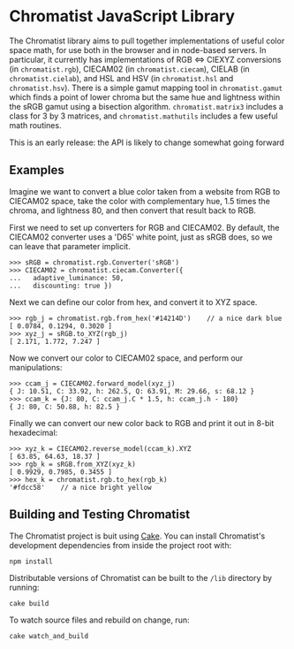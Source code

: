 Chromatist JavaScript Library
=============================

The Chromatist library aims to pull together implementations of useful color space math, for use both in the browser and in node-based servers. In particular, it currently has implementations of RGB ⇔ CIEXYZ conversions (in `chromatist.rgb`), CIECAM02 (in `chromatist.ciecam`), CIELAB (in `chromatist.cielab`), and HSL and HSV (in `chromatist.hsl` and `chromatist.hsv`). There is a simple gamut mapping tool in `chromatist.gamut` which finds a point of lower chroma but the same hue and lightness within the sRGB gamut using a bisection algorithm. `chromatist.matrix3` includes a class for 3 by 3 matrices, and `chromatist.mathutils` includes a few useful math routines.

This is an early release: the API is likely to change somewhat going forward

Examples
--------

Imagine we want to convert a blue color taken from a website from RGB to CIECAM02 space, take the color with complementary hue, 1.5 times the chroma, and lightness 80, and then convert that result back to RGB.

First we need to set up converters for RGB and CIECAM02. By default, the CIECAM02 converter uses a 'D65' white point, just as sRGB does, so we can leave that parameter implicit.

    >>> sRGB = chromatist.rgb.Converter('sRGB')
    >>> CIECAM02 = chromatist.ciecam.Converter({
    ...   adaptive_luminance: 50,
    ...   discounting: true })

Next we can define our color from hex, and convert it to XYZ space.

    >>> rgb_j = chromatist.rgb.from_hex('#14214D')    // a nice dark blue
    [ 0.0784, 0.1294, 0.3020 ]
    >>> xyz_j = sRGB.to_XYZ(rgb_j)
    [ 2.171, 1.772, 7.247 ]

Now we convert our color to CIECAM02 space, and perform our manipulations:

    >>> ccam_j = CIECAM02.forward_model(xyz_j)
    { J: 10.51, C: 33.92, h: 262.5, Q: 63.91, M: 29.66, s: 68.12 }
    >>> ccam_k = {J: 80, C: ccam_j.C * 1.5, h: ccam_j.h - 180}
    { J: 80, C: 50.88, h: 82.5 }

Finally we can convert our new color back to RGB and print it out in 8-bit hexadecimal:

    >>> xyz_k = CIECAM02.reverse_model(ccam_k).XYZ
    [ 63.85, 64.63, 18.37 ]
    >>> rgb_k = sRGB.from_XYZ(xyz_k)
    [ 0.9929, 0.7985, 0.3455 ]
    >>> hex_k = chromatist.rgb.to_hex(rgb_k)
    '#fdcc58'    // a nice bright yellow

## Building and Testing Chromatist

The Chromatist project is buit using [Cake](http://coffeescript.org/documentation/docs/cake.html). You can
install Chromatist's development dependencies from inside the project root with:

```
npm install
```

Distributable versions of Chromatist can be built to the `/lib` directory by running:

```
cake build
```

To watch source files and rebuild on change, run:

```
cake watch_and_build
```

